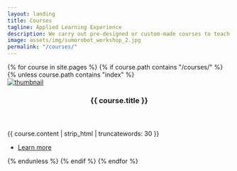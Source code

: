 ```yaml
---
layout: landing
title: Courses
tagline: Applied Learning Experience
description: We carry out pre-designed or custom-made courses to teach children STEM education, maker culture and creative problem solving, through an interdisciplinary and applied approach.
image: assets/img/sumorobot_workshop_2.jpg
permalink: "/courses/"
---
```



<!-- Two -->
<section id="two" class="spotlights">
	{% for course in site.pages %}
  	{% if course.path contains "/courses/" %}
	{% unless course.path contains "index" %}
	<section>
		<a href="{{ course.permalink | absolute_url }}" class="image">
			<img src="{{ course.image | absolute_url }}" alt="thumbnail" data-position="center center" />
		</a>
		<div class="content">
			<div class="inner">
				<header class="major">
					<h3>{{ course.title }}</h3>
				</header>
				<p>{{ course.content | strip_html | truncatewords: 30 }}</p>
				<ul class="actions">
					<li><a href="{{ course.permalink | absolute_url }}" class="button">Learn more</a></li>
				</ul>
			</div>
		</div>
	</section>
	{% endunless %}
	{% endif %}
	{% endfor %}
</section>
